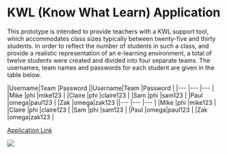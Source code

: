 # KWL (Know What Learn) Application

This prototype is intended to provide teachers with a KWL support tool, which accommodates class sizes typically between twenty-five and thirty students. In order to reflect the number of students in such a class, and provide a realistic representation of an e-learning environment, a total of twelve students were created and divided into four separate teams. The usernames, team names and passwords for each student are given in the table below.

|Username|Team |Password  ||Username|Team |Password  |
|---     |---  |---       |
|Mike    |phi  |mike123   |
|Claire  |phi  |claire123 |
|Sam     |phi  |sam123    |
|Paul    |omega|paul123   |
|Zak     |omega|zak123    ||---     |---  |---       |
|Mike    |phi  |mike123   |
|Claire  |phi  |claire123 |
|Sam     |phi  |sam123    |
|Paul    |omega|paul123   |
|Zak     |omega|zak123    |


[Application Link](http://kwsapp-env.hvxtdpw5gr.us-east-2.elasticbeanstalk.com/htdocs/login.php)

![](images/)
